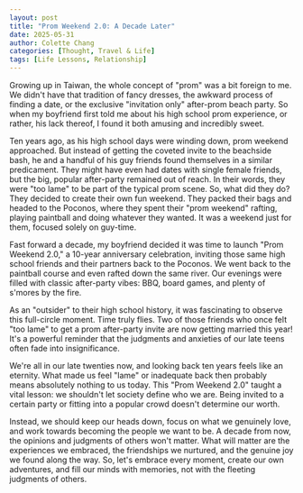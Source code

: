 ```yaml
---
layout: post
title: "Prom Weekend 2.0: A Decade Later"
date: 2025-05-31
author: Colette Chang
categories: [Thought, Travel & Life]
tags: [Life Lessons, Relationship]
---
```


Growing up in Taiwan, the whole concept of "prom" was a bit foreign to me. We didn't have that tradition of fancy dresses, the awkward process of finding a date, or the exclusive "invitation only" after-prom beach party. So when my boyfriend first told me about his high school prom experience, or rather, his lack thereof, I found it both amusing and incredibly sweet.

Ten years ago, as his high school days were winding down, prom weekend approached. But instead of getting the coveted invite to the beachside bash, he and a handful of his guy friends found themselves in a similar predicament. They might have even had dates with single female friends, but the big, popular after-party remained out of reach. In their words, they were "too lame" to be part of the typical prom scene. So, what did they do? They decided to create their own fun weekend. They packed their bags and headed to the Poconos, where they spent their "prom weekend" rafting, playing paintball and doing whatever they wanted. It was a weekend just for them, focused solely on guy-time.

Fast forward a decade, my boyfriend decided it was time to launch "Prom Weekend 2.0," a 10-year anniversary celebration, inviting those same high school friends and their partners back to the Poconos. We went back to the paintball course and even rafted down the same river. Our evenings were filled with classic after-party vibes: BBQ, board games, and plenty of s'mores by the fire.

As an "outsider" to their high school history, it was fascinating to observe this full-circle moment. Time truly flies. Two of those friends who once felt "too lame" to get a prom after-party invite are now getting married this year! It's a powerful reminder that the judgments and anxieties of our late teens often fade into insignificance.

We're all in our late twenties now, and looking back ten years feels like an eternity. What made us feel "lame" or inadequate back then probably means absolutely nothing to us today. This "Prom Weekend 2.0" taught a vital lesson: we shouldn't let society define who we are. Being invited to a certain party or fitting into a popular crowd doesn't determine our worth.

Instead, we should keep our heads down, focus on what we genuinely love, and work towards becoming the people we want to be. A decade from now, the opinions and judgments of others won't matter. What will matter are the experiences we embraced, the friendships we nurtured, and the genuine joy we found along the way. So, let's embrace every moment, create our own adventures, and fill our minds with memories, not with the fleeting judgments of others.

